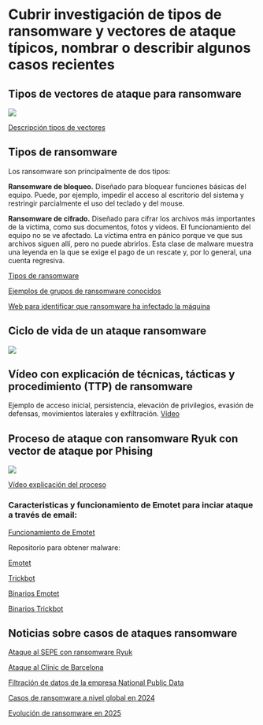 # Cubrir investigación de tipos de ransomware y vectores de ataque típicos, nombrar o describir algunos casos recientes

## Tipos de vectores de ataque para ransomware
<img src="./assets/vectores-de-acceso-img.jpg" />

[Descripción tipos de vectores](https://blog.scilabs.mx/principales-vectores-de-acceso-inicial-en-ataques-de-ransomware/)


## Tipos de ransomware
Los ransomware son principalmente de dos tipos:

**Ransomware de bloqueo.**
    Diseñado para bloquear funciones básicas del equipo. Puede, por ejemplo, impedir el acceso al escritorio del sistema y restringir parcialmente el uso del teclado y del mouse.

**Ransomware de cifrado.** 
    Diseñado para cifrar los archivos más importantes de la víctima, como sus documentos, fotos y videos. El funcionamiento del equipo no se ve afectado. La víctima entra en pánico porque ve que sus archivos siguen allí, pero no puede abrirlos. Esta clase de malware muestra una leyenda en la que se exige el pago de un rescate y, por lo general, una cuenta regresiva. 
    
[Tipos de ransomware](https://latam.kaspersky.com/resource-center/threats/ransomware-attacks-and-types?srsltid=AfmBOoqFQnTcv9Tb6p8WIxBS0B-L1QO17qn0RtgAvjEU13NRy4e-ys4e)

[Ejemplos de grupos de ransomware conocidos](https://www.trendmicro.com/es_es/what-is/ransomware/ransomware-examples.html)

[Web para identificar que ransomware ha infectado la máquina](https://id-ransomware.malwarehunterteam.com/index.php?lang=es_ES)

## Ciclo de vida de un ataque ransomware
<img src="./assets/vectors-ransomware-attack.jpeg" />

## Vídeo con explicación de técnicas, tácticas y procedimiento (TTP) de ransomware
Ejemplo de acceso inicial, persistencia, elevación de privilegios, evasión de defensas, movimientos laterales y exfiltración.
[Vídeo](https://www.youtube.com/watch?v=-BZJ6Xz7DzI)

## Proceso de ataque con ransomware Ryuk con vector de ataque por Phising
<img src="./assets/Ataque Emotet-TrickBot-Ryuk.jpg" />

[Vídeo explicación del proceso](https://www.youtube.com/watch?v=PZqM8pwrLdQ&t=1368s)

### Caracteristicas y funcionamiento de Emotet para inciar ataque a través de email:

[Funcionamiento de Emotet](https://www.incibe.es/incibe-cert/blog/emotet-caracteristicas-y-funcionamiento)


Repositorio para obtener malware:

[Emotet](https://github.com/jstrosch/malware-samples/tree/master/maldocs/emotet/2021/December)

[Trickbot](https://github.com/jstrosch/malware-samples/tree/master/maldocs/trickbot/2018/November)

[Binarios Emotet](https://github.com/jstrosch/malware-samples/tree/master/binaries/emotet/2019/October)

[Binarios Trickbot](https://github.com/jstrosch/malware-samples/blob/master/binaries/trickbot/2020/June/samples_pcap.zip)


## Noticias sobre casos de ataques ransomware
[Ataque al SEPE con ransomware Ryuk](https://www.esedsl.com/blog/ryuk-el-ransomware-que-consiguio-tumbar-las-defensas-del-sepe-y-que-amenaza-a-cualquier-empresa)

[Ataque al Clinic de Barcelona](https://www.20minutos.es/tecnologia/ciberseguridad/todo-sobre-el-ciberataque-que-tiene-en-jaque-a-barcelona-quien-esta-detras-como-ha-sido-el-hackeo-y-por-que-se-eligio-el-clinic-5107297/) 

[Filtración de datos de la empresa National Public Data](https://www.welivesecurity.com/es/privacidad/brecha-npd-se-convierte-una-mas-importantes-historia/)

[Casos de ransomware a nivel global en 2024](https://www.welivesecurity.com/es/privacidad/filtraciones-datos-2024-se-cuentan-miles-millones/)

[Evolución de ransomware en 2025](https://www.cyfirma.com/research/tracking-ransomware-february-2025/)
